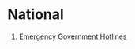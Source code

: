 # National

1) [Emergency Government Hotlines](https://github.com/usbong/documentation/blob/master/Usbong%20School/Emergency%20Government%20Hotlines.md)
